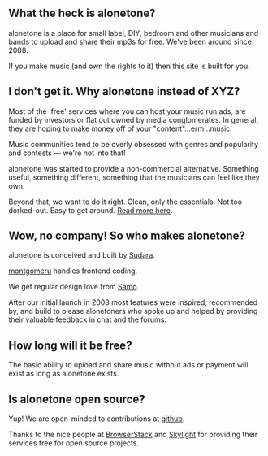 ## What the heck is alonetone?

alonetone is a place for small label, DIY, bedroom and other musicians and bands to upload and share their mp3s for free. We've been around since 2008.

If you make music (and own the rights to it) then this site is built for you.



## I don't get it. Why alonetone instead of XYZ?

Most of the 'free' services where you can host your music run ads, are funded by investors or flat out owned by media conglomerates. In general, they are hoping to make money off of your "content"...erm...music.

Music communities tend to be overly obsessed with genres and popularity and contests — we're not into that!

alonetone was started to provide a non-commercial alternative. Something useful, something different, something that the musicians can feel like they own.

Beyond that, we want to do it right. Clean, only the essentials. Not too dorked-out. Easy to get around. [Read more here](/about/why).


## Wow, no company! So who makes alonetone?

alonetone is conceived and built by [Sudara](/sudara).

[montgomeru](/montgomeru) handles frontend coding.

We get regular design love from [Samo](/smoofles).

After our initial launch in 2008 most features were inspired, recommended by, and build to please alonetoners who spoke up and helped by providing their valuable feedback in chat and the forums.


## How long will it be free?

The basic ability to upload and share music without ads or payment will exist as long as alonetone exists.

## Is alonetone open source?

Yup! We are open-minded to contributions at [github](http://github.com/sudara/alonetone).

Thanks to the nice people at [BrowserStack](https://browserstack.com) and [Skylight](https://skylight.io) for providing their services free for open source projects.
